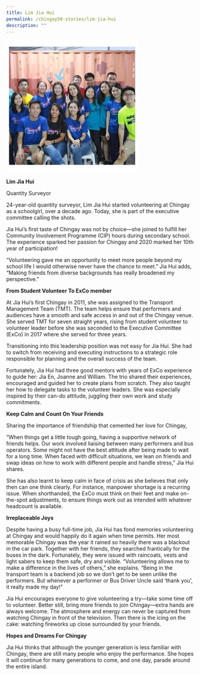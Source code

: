 ```yaml
---
title: Lim Jia Hui
permalink: /chingay50-stories/lim-jia-hui
description: ""
---
```

![](/images/Chingay50%20Stories/lim-jia-hui-50storiesimage.jpg)

**Lim Jia Hui**

Quantity Surveyor

24-year-old quantity surveyor, Lim Jia Hui started volunteering at Chingay as a schoolgirl, over a decade ago. Today, she is part of the executive committee calling the shots.

Jia Hui’s first taste of Chingay was not by choice—she joined to fulfill her Community Involvement Programme (CIP) hours during secondary school. The experience sparked her passion for Chingay and 2020 marked her 10th year of participation!

“Volunteering gave me an opportunity to meet more people beyond my school life I would otherwise never have the chance to meet.” Jia Hui adds, “Making friends from diverse backgrounds has really broadened my perspective.”

**From Student Volunteer To ExCo member**

At Jia Hui’s first Chingay in 2011, she was assigned to the Transport Management Team (TMT). The team helps ensure that performers and audiences have a smooth and safe access in and out of the Chingay venue. She served TMT for seven straight years, rising from student volunteer to volunteer leader before she was seconded to the Executive Committee (ExCo) in 2017 where she served for three years.

Transitioning into this leadership position was not easy for Jia Hui. She had to switch from receiving and executing instructions to a strategic role responsible for planning and the overall success of the team.

Fortunately, Jia Hui had three good mentors with years of ExCo experience to guide her: Jia En, Joanne and William. The trio shared their experiences, encouraged and guided her to create plans from scratch. They also taught her how to delegate tasks to the volunteer leaders. She was especially inspired by their can-do attitude, juggling their own work and study commitments.

**Keep Calm and Count On Your Friends**

Sharing the importance of friendship that cemented her love for Chingay,

“When things get a little tough going, having a supportive network of friends helps. Our work involved liaising between many performers and bus operators. Some might not have the best attitude after being made to wait for a long time. When faced with difficult situations, we lean on friends and swap ideas on how to work with different people and handle stress,” Jia Hui shares.

She has also learnt to keep calm in face of crisis as she believes that only then can one think clearly. For instance, manpower shortage is a recurring issue. When shorthanded, the ExCo must think on their feet and make on-the-spot adjustments, to ensure things work out as intended with whatever headcount is available.

**Irreplaceable Joys**

Despite having a busy full-time job, Jia Hui has fond memories volunteering at Chingay and would happily do it again when time permits. Her most memorable Chingay was the year it rained so heavily there was a blackout in the car park. Together with her friends, they searched frantically for the buses in the dark. Fortunately, they were issued with raincoats, vests and light sabers to keep them safe, dry and visible. “Volunteering allows me to make a difference in the lives of others,” she explains. “Being in the transport team is a backend job so we don’t get to be seen unlike the performers. But whenever a performer or Bus Driver Uncle said ‘thank you’, it really made my day!”

Jia Hui encourages everyone to give volunteering a try—take some time off to volunteer. Better still, bring more friends to join Chingay—extra hands are always welcome. The atmosphere and energy can never be captured from watching Chingay in front of the television. Then there is the icing on the cake: watching fireworks up close surrounded by your friends.

**Hopes and Dreams For Chingay**

Jia Hui thinks that although the younger generation is less familiar with Chingay, there are still many people who enjoy the performance. She hopes it will continue for many generations to come, and one day, parade around the entire island.